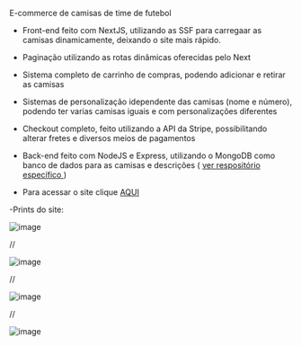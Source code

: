 E-commerce de camisas de time de futebol

- Front-end feito com NextJS, utilizando as SSF para carregaar as camisas dinamicamente, deixando o site mais rápido.
- Paginação utilizando as rotas dinâmicas oferecidas pelo Next
- Sistema completo de carrinho de compras, podendo adicionar e retirar as camisas
- Sistemas de personalização idependente das camisas (nome e número), podendo ter varias camisas iguais e com personalizações diferentes
- Checkout completo, feito utilizando a API da Stripe, possibilitando alterar fretes e diversos meios de pagamentos 
- Back-end feito com NodeJS e Express, utilizando o MongoDB como banco de dados para as camisas e descrições ( <a href="https://github.com/GabrielParreirass/Express-ecommerce-server" rel="next" target="_blank">ver respositório específico </a> )

- Para acessar o site clique <a href="[https://github.com/GabrielParreirass/Express-ecommerce-server](https://next-client-ecommerce.vercel.app/)" rel="next" target="_blank"> AQUI </a>

-Prints do site:


![image](https://github.com/GabrielParreirass/Next-client-ecommerce/assets/79287344/968f9b4c-51b9-4a21-a971-eca3be990b39)

//

![image](https://github.com/GabrielParreirass/Next-client-ecommerce/assets/79287344/2b5e10e2-2d1f-4509-bb0a-85812f3c9042)

//

![image](https://github.com/GabrielParreirass/Next-client-ecommerce/assets/79287344/e42e70c7-d37a-47dc-9f6f-5cdb805891d0)

//

![image](https://github.com/GabrielParreirass/Next-client-ecommerce/assets/79287344/97f8f13e-3c97-494c-88c8-1c9b5e3e510f)


